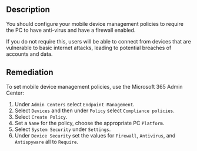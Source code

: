 ## Description

You should configure your mobile device management policies to require the PC to have anti-virus and have a firewall enabled.

If you do not require this, users will be able to connect from devices that are vulnerable to basic internet attacks, leading to potential breaches of accounts and data.

## Remediation

To set mobile device management policies, use the Microsoft 365 Admin Center:

1. Under `Admin Centers` select `Endpoint Management`.
2. Select `Devices` and then under `Policy` select `Compliance policies`.
3. Select `Create Policy`.
4. Set a `Name` for the policy, choose the appropriate PC `Platform`.
5. Select `System Security` under `Settings`.
6. Under `Device Security` set the values for `Firewall`, `Antivirus`, and `Antispyware` all to `Require`.
